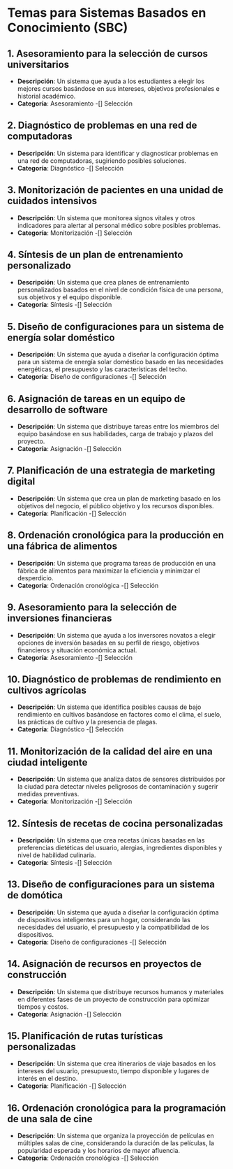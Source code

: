 # Temas para Sistemas Basados en Conocimiento (SBC)

## 1. Asesoramiento para la selección de cursos universitarios
- **Descripción**: Un sistema que ayuda a los estudiantes a elegir los mejores cursos basándose en sus intereses, objetivos profesionales e historial académico.
- **Categoría**: Asesoramiento
-[] Selección


## 2. Diagnóstico de problemas en una red de computadoras
- **Descripción**: Un sistema para identificar y diagnosticar problemas en una red de computadoras, sugiriendo posibles soluciones.
- **Categoría**: Diagnóstico
-[] Selección


## 3. Monitorización de pacientes en una unidad de cuidados intensivos
- **Descripción**: Un sistema que monitorea signos vitales y otros indicadores para alertar al personal médico sobre posibles problemas.
- **Categoría**: Monitorización
-[] Selección


## 4. Síntesis de un plan de entrenamiento personalizado
- **Descripción**: Un sistema que crea planes de entrenamiento personalizados basados en el nivel de condición física de una persona, sus objetivos y el equipo disponible.
- **Categoría**: Síntesis
-[] Selección


## 5. Diseño de configuraciones para un sistema de energía solar doméstico
- **Descripción**: Un sistema que ayuda a diseñar la configuración óptima para un sistema de energía solar doméstico basado en las necesidades energéticas, el presupuesto y las características del techo.
- **Categoría**: Diseño de configuraciones
-[] Selección


## 6. Asignación de tareas en un equipo de desarrollo de software
- **Descripción**: Un sistema que distribuye tareas entre los miembros del equipo basándose en sus habilidades, carga de trabajo y plazos del proyecto.
- **Categoría**: Asignación
-[] Selección


## 7. Planificación de una estrategia de marketing digital
- **Descripción**: Un sistema que crea un plan de marketing basado en los objetivos del negocio, el público objetivo y los recursos disponibles.
- **Categoría**: Planificación
-[] Selección


## 8. Ordenación cronológica para la producción en una fábrica de alimentos
- **Descripción**: Un sistema que programa tareas de producción en una fábrica de alimentos para maximizar la eficiencia y minimizar el desperdicio.
- **Categoría**: Ordenación cronológica
-[] Selección


## 9. Asesoramiento para la selección de inversiones financieras
- **Descripción**: Un sistema que ayuda a los inversores novatos a elegir opciones de inversión basadas en su perfil de riesgo, objetivos financieros y situación económica actual.
- **Categoría**: Asesoramiento
-[] Selección


## 10. Diagnóstico de problemas de rendimiento en cultivos agrícolas
- **Descripción**: Un sistema que identifica posibles causas de bajo rendimiento en cultivos basándose en factores como el clima, el suelo, las prácticas de cultivo y la presencia de plagas.
- **Categoría**: Diagnóstico
-[] Selección


## 11. Monitorización de la calidad del aire en una ciudad inteligente
- **Descripción**: Un sistema que analiza datos de sensores distribuidos por la ciudad para detectar niveles peligrosos de contaminación y sugerir medidas preventivas.
- **Categoría**: Monitorización
-[] Selección


## 12. Síntesis de recetas de cocina personalizadas
- **Descripción**: Un sistema que crea recetas únicas basadas en las preferencias dietéticas del usuario, alergias, ingredientes disponibles y nivel de habilidad culinaria.
- **Categoría**: Síntesis
-[] Selección


## 13. Diseño de configuraciones para un sistema de domótica
- **Descripción**: Un sistema que ayuda a diseñar la configuración óptima de dispositivos inteligentes para un hogar, considerando las necesidades del usuario, el presupuesto y la compatibilidad de los dispositivos.
- **Categoría**: Diseño de configuraciones
-[] Selección


## 14. Asignación de recursos en proyectos de construcción
- **Descripción**: Un sistema que distribuye recursos humanos y materiales en diferentes fases de un proyecto de construcción para optimizar tiempos y costos.
- **Categoría**: Asignación
-[] Selección


## 15. Planificación de rutas turísticas personalizadas
- **Descripción**: Un sistema que crea itinerarios de viaje basados en los intereses del usuario, presupuesto, tiempo disponible y lugares de interés en el destino.
- **Categoría**: Planificación
-[] Selección


## 16. Ordenación cronológica para la programación de una sala de cine
- **Descripción**: Un sistema que organiza la proyección de películas en múltiples salas de cine, considerando la duración de las películas, la popularidad esperada y los horarios de mayor afluencia.
- **Categoría**: Ordenación cronológica
-[] Selección

